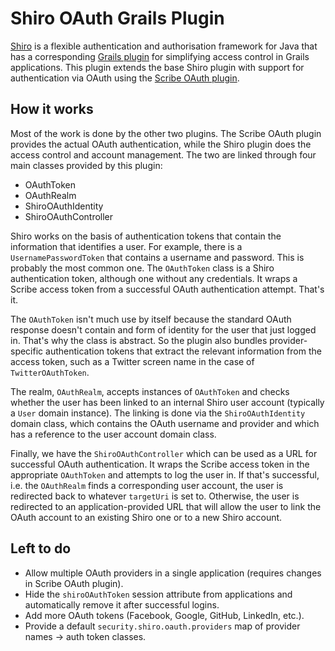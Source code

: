 Shiro OAuth Grails Plugin
=========================

[Shiro](http://shiro.apache.org/) is a flexible authentication and authorisation framework for Java that has a corresponding [Grails plugin](http://grails.org/plugin/shiro) for simplifying access control in Grails applications. This plugin extends the base Shiro plugin with support for authentication via OAuth using the [Scribe OAuth plugin](http://grails.org/plugin/oauth-scribe).

How it works
------------

Most of the work is done by the other two plugins. The Scribe OAuth plugin provides the actual OAuth authentication, while the Shiro plugin does the access control and account management. The two are linked through four main classes provided by this plugin:

* OAuthToken
* OAuthRealm
* ShiroOAuthIdentity
* ShiroOAuthController

Shiro works on the basis of authentication tokens that contain the information that identifies a user. For example, there is a `UsernamePasswordToken` that contains a username and password. This is probably the most common one. The `OAuthToken` class is a Shiro authentication token, although one without any credentials. It wraps a Scribe access token from a successful OAuth authentication attempt. That's it.

The `OAuthToken` isn't much use by itself because the standard OAuth response doesn't contain and form of identity for the user that just logged in. That's why the class is abstract. So the plugin also bundles provider-specific authentication tokens that extract the relevant information from the access token, such as a Twitter screen name in the case of `TwitterOAuthToken`.

The realm, `OAuthRealm`, accepts instances of `OAuthToken` and checks whether the user has been linked to an internal Shiro user account (typically a `User` domain instance). The linking is done via the `ShiroOAuthIdentity` domain class, which contains the OAuth username and provider and which has a reference to the user account domain class.

Finally, we have the `ShiroOAuthController` which can be used as a URL for successful OAuth authentication. It wraps the Scribe access token in the appropriate `OAuthToken` and attempts to log the user in. If that's successful, i.e. the `OAuthRealm` finds a corresponding user account, the user is redirected back to whatever `targetUri` is set to. Otherwise, the user is redirected to an application-provided URL that will allow the user to link the OAuth account to an existing Shiro one or to a new Shiro account.

Left to do
----------

* Allow multiple OAuth providers in a single application (requires changes in Scribe OAuth plugin).
* Hide the `shiroOAuthToken` session attribute from applications and automatically remove it after successful logins.
* Add more OAuth tokens (Facebook, Google, GitHub, LinkedIn, etc.).
* Provide a default `security.shiro.oauth.providers` map of provider names -> auth token classes.
